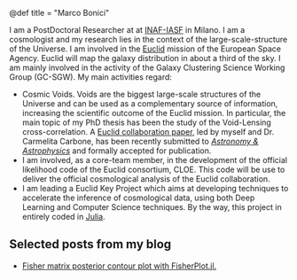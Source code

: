 @def title = "Marco Bonici"

I am a PostDoctoral Researcher at at [INAF-IASF](https://www.iasf-milano.inaf.it/) in
Milano. I am a cosmologist and my research lies in the context of the large-scale-structure
of the Universe. I am involved in the
[Euclid](https://www.esa.int/Science_Exploration/Space_Science/Euclid_overview) mission of
the European Space Agency. Euclid will map the galaxy distribution in about a third of the
sky. I am mainly involved in the activity of the Galaxy Clustering Science Working Group
(GC-SGW). My main activities regard:

- Cosmic Voids. Voids are the biggest large-scale structures of the Universe and can be used as a complementary source of information, increasing the scientific outcome of the Euclid mission. In particular, the main topic of my PhD thesis has been the study of the Void-Lensing cross-correlation. A [Euclid collaboration paper](https://arxiv.org/abs/2206.14211), led by myself and Dr. Carmelita Carbone, has been recently submitted to [_Astronomy & Astrophysics_](https://www.aanda.org/) and formally accepted for publication.
- I am involved, as a core-team member, in the development of the official likelihood code of the Euclid consortium, CLOE. This code will be use to deliver the official cosmological analysis of the Euclid collaboration.
- I am leading a Euclid Key Project which aims at developing techniques to accelerate the inference of cosmological data, using both Deep Learning and Computer Science techniques. By the way, this project in entirely coded in [Julia](https://docs.julialang.org/en/v1/).

## Selected posts from my blog

* [Fisher matrix posterior contour plot with FisherPlot.jl.](/blog/fisher-plot)
